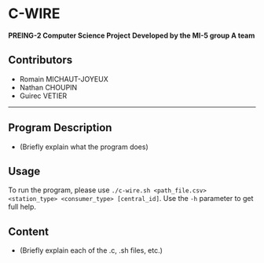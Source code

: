 # C-WIRE

**PREING-2 Computer Science Project**
**Developed by the MI-5 group A team**

## Contributors

- Romain MICHAUT-JOYEUX
- Nathan CHOUPIN
- Guirec VETIER

---

## Program Description

- (Briefly explain what the program does)

## Usage

To run the program, please use `./c-wire.sh <path_file.csv> <station_type> <consumer_type> [central_id]`.
Use the `-h` parameter to get full help.

## Content

- (Briefly explain each of the .c, .sh files, etc.)